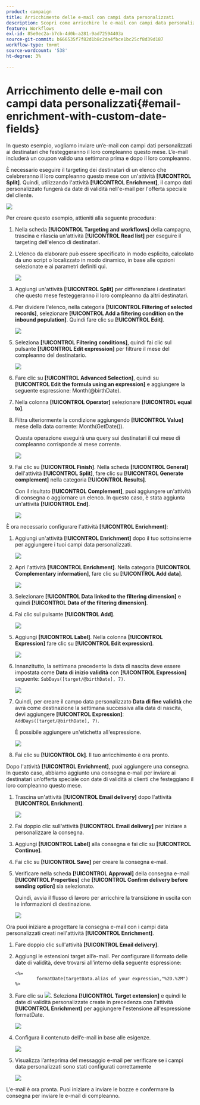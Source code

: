 ```yaml
---
product: campaign
title: Arricchimento delle e-mail con campi data personalizzati
description: Scopri come arricchire le e-mail con campi data personalizzati
feature: Workflows
exl-id: 85e0ec2a-b7cb-4d0b-a281-9ad72594403a
source-git-commit: b666535f7f82d1b8c2da4fbce1bc25cf8d39d187
workflow-type: tm+mt
source-wordcount: '538'
ht-degree: 3%

---
```


# Arricchimento delle e-mail con campi data personalizzati{#email-enrichment-with-custom-date-fields}



In questo esempio, vogliamo inviare un’e-mail con campi dati personalizzati ai destinatari che festeggeranno il loro compleanno questo mese. L’e-mail includerà un coupon valido una settimana prima e dopo il loro compleanno.

È necessario eseguire il targeting dei destinatari di un elenco che celebreranno il loro compleanno questo mese con un&#39;attività **[!UICONTROL Split]**. Quindi, utilizzando l&#39;attività **[!UICONTROL Enrichment]**, il campo dati personalizzato fungerà da date di validità nell&#39;e-mail per l&#39;offerta speciale del cliente.

![](assets/uc_enrichment.png)

Per creare questo esempio, attieniti alla seguente procedura:

1. Nella scheda **[!UICONTROL Targeting and workflows]** della campagna, trascina e rilascia un&#39;attività **[!UICONTROL Read list]** per eseguire il targeting dell&#39;elenco di destinatari.
1. L’elenco da elaborare può essere specificato in modo esplicito, calcolato da uno script o localizzato in modo dinamico, in base alle opzioni selezionate e ai parametri definiti qui.

   ![](assets/uc_enrichment_1.png)

1. Aggiungi un&#39;attività **[!UICONTROL Split]** per differenziare i destinatari che questo mese festeggeranno il loro compleanno da altri destinatari.
1. Per dividere l&#39;elenco, nella categoria **[!UICONTROL Filtering of selected records]**, selezionare **[!UICONTROL Add a filtering condition on the inbound population]**. Quindi fare clic su **[!UICONTROL Edit]**.

   ![](assets/uc_enrichment_2.png)

1. Seleziona **[!UICONTROL Filtering conditions]**, quindi fai clic sul pulsante **[!UICONTROL Edit expression]** per filtrare il mese del compleanno del destinatario.

   ![](assets/uc_enrichment_3.png)

1. Fare clic su **[!UICONTROL Advanced Selection]**, quindi su **[!UICONTROL Edit the formula using an expression]** e aggiungere la seguente espressione: Month(@birthDate).
1. Nella colonna **[!UICONTROL Operator]** selezionare **[!UICONTROL equal to]**.
1. Filtra ulteriormente la condizione aggiungendo **[!UICONTROL Value]** mese della data corrente: Month(GetDate()).

   Questa operazione eseguirà una query sui destinatari il cui mese di compleanno corrisponde al mese corrente.

   ![](assets/uc_enrichment_4.png)

1. Fai clic su **[!UICONTROL Finish]**. Nella scheda **[!UICONTROL General]** dell&#39;attività **[!UICONTROL Split]**, fare clic su **[!UICONTROL Generate complement]** nella categoria **[!UICONTROL Results]**.

   Con il risultato **[!UICONTROL Complement]**, puoi aggiungere un&#39;attività di consegna o aggiornare un elenco. In questo caso, è stata aggiunta un&#39;attività **[!UICONTROL End]**.

   ![](assets/uc_enrichment_6.png)

È ora necessario configurare l&#39;attività **[!UICONTROL Enrichment]**:

1. Aggiungi un&#39;attività **[!UICONTROL Enrichment]** dopo il tuo sottoinsieme per aggiungere i tuoi campi data personalizzati.

   ![](assets/uc_enrichment_7.png)

1. Apri l&#39;attività **[!UICONTROL Enrichment]**. Nella categoria **[!UICONTROL Complementary information]**, fare clic su **[!UICONTROL Add data]**.

   ![](assets/uc_enrichment_8.png)

1. Selezionare **[!UICONTROL Data linked to the filtering dimension]** e quindi **[!UICONTROL Data of the filtering dimension]**.
1. Fai clic sul pulsante **[!UICONTROL Add]**.

   ![](assets/uc_enrichment_9.png)

1. Aggiungi **[!UICONTROL Label]**. Nella colonna **[!UICONTROL Expression]** fare clic su **[!UICONTROL Edit expression]**.

   ![](assets/uc_enrichment_10.png)

1. Innanzitutto, la settimana precedente la data di nascita deve essere impostata come **Data di inizio validità** con **[!UICONTROL Expression]** seguente: `SubDays([target/@birthDate], 7)`.

   ![](assets/uc_enrichment_11.png)

1. Quindi, per creare il campo data personalizzato **Data di fine validità** che avrà come destinazione la settimana successiva alla data di nascita, devi aggiungere **[!UICONTROL Expression]**: `AddDays([target/@birthDate], 7)`.

   È possibile aggiungere un&#39;etichetta all&#39;espressione.

   ![](assets/uc_enrichment_12.png)

1. Fai clic su **[!UICONTROL Ok]**. Il tuo arricchimento è ora pronto.

Dopo l&#39;attività **[!UICONTROL Enrichment]**, puoi aggiungere una consegna. In questo caso, abbiamo aggiunto una consegna e-mail per inviare ai destinatari un’offerta speciale con date di validità ai clienti che festeggiano il loro compleanno questo mese.

1. Trascina un&#39;attività **[!UICONTROL Email delivery]** dopo l&#39;attività **[!UICONTROL Enrichment]**.

   ![](assets/uc_enrichment_15.png)

1. Fai doppio clic sull&#39;attività **[!UICONTROL Email delivery]** per iniziare a personalizzare la consegna.
1. Aggiungi **[!UICONTROL Label]** alla consegna e fai clic su **[!UICONTROL Continue]**.
1. Fai clic su **[!UICONTROL Save]** per creare la consegna e-mail.
1. Verificare nella scheda **[!UICONTROL Approval]** della consegna e-mail **[!UICONTROL Properties]** che **[!UICONTROL Confirm delivery before sending option]** sia selezionato.

   Quindi, avvia il flusso di lavoro per arricchire la transizione in uscita con le informazioni di destinazione.

   ![](assets/uc_enrichment_18.png)

Ora puoi iniziare a progettare la consegna e-mail con i campi data personalizzati creati nell&#39;attività **[!UICONTROL Enrichment]**.

1. Fare doppio clic sull&#39;attività **[!UICONTROL Email delivery]**.
1. Aggiungi le estensioni target all’e-mail. Per configurare il formato delle date di validità, deve trovarsi all’interno della seguente espressione:

   ```
   <%=
           formatDate(targetData.alias of your expression,"%2D.%2M")  %>
   ```

1. Fare clic su ![](assets/uc_enrichment_16.png). Seleziona **[!UICONTROL Target extension]** e quindi le date di validità personalizzate create in precedenza con l&#39;attività **[!UICONTROL Enrichment]** per aggiungere l&#39;estensione all&#39;espressione formatDate.

   ![](assets/uc_enrichment_19.png)

1. Configura il contenuto dell’e-mail in base alle esigenze.

   ![](assets/uc_enrichment_17.png)

1. Visualizza l’anteprima del messaggio e-mail per verificare se i campi data personalizzati sono stati configurati correttamente

   ![](assets/uc_enrichment_20.png)

L’e-mail è ora pronta. Puoi iniziare a inviare le bozze e confermare la consegna per inviare le e-mail di compleanno.
